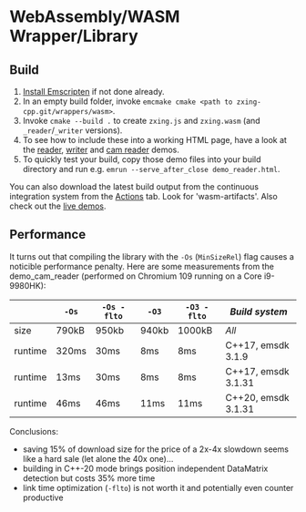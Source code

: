 # WebAssembly/WASM Wrapper/Library

## Build

1. [Install Emscripten](https://kripken.github.io/emscripten-site/docs/getting_started/) if not done already.
2. In an empty build folder, invoke `emcmake cmake <path to zxing-cpp.git/wrappers/wasm>`.
3. Invoke `cmake --build .` to create `zxing.js` and `zxing.wasm` (and `_reader`/`_writer` versions).
4. To see how to include these into a working HTML page, have a look at the [reader](demo_reader.html), [writer](demo_writer.html) and [cam reader](demo_cam_reader.html) demos.
5. To quickly test your build, copy those demo files into your build directory and run e.g. `emrun --serve_after_close demo_reader.html`.

You can also download the latest build output from the continuous integration system from the [Actions](https://github.com/zxing-cpp/zxing-cpp/actions) tab. Look for 'wasm-artifacts'. Also check out the [live demos](https://zxing-cpp.github.io/zxing-cpp/).

## Performance

It turns out that compiling the library with the `-Os` (`MinSizeRel`) flag causes a noticible performance penalty. Here are some measurements from the demo_cam_reader (performed on Chromium 109 running on a Core i9-9980HK):

|         | `-Os` | `-Os -flto` | `-O3`  | `-O3 -flto` | _Build system_ |
|---------|-------|-------------|--------|-------------|-|
| size    | 790kB | 950kb       | 940kb  | 1000kB      | _All_               |
| runtime | 320ms | 30ms        | 8ms    | 8ms         | C++17, emsdk 3.1.9  |
| runtime | 13ms  | 30ms        | 8ms    | 8ms         | C++17, emsdk 3.1.31 |
| runtime | 46ms  | 46ms        | 11ms   | 11ms        | C++20, emsdk 3.1.31 |

Conclusions:
 * saving 15% of download size for the price of a 2x-4x slowdown seems like a hard sale (let alone the 40x one)...
 * building in C++-20 mode brings position independent DataMatrix detection but costs 35% more time
 * link time optimization (`-flto`) is not worth it and potentially even counter productive
 
